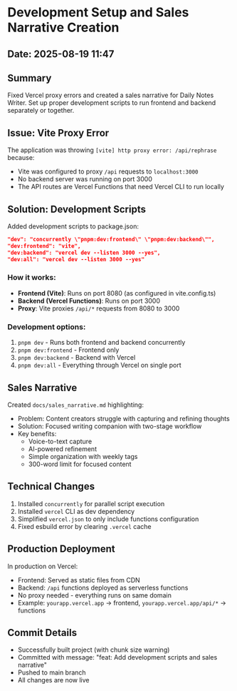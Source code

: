 # Development Setup and Sales Narrative Creation

## Date: 2025-08-19 11:47

## Summary
Fixed Vercel proxy errors and created a sales narrative for Daily Notes Writer. Set up proper development scripts to run frontend and backend separately or together.

## Issue: Vite Proxy Error
The application was throwing `[vite] http proxy error: /api/rephrase` because:
- Vite was configured to proxy `/api` requests to `localhost:3000`
- No backend server was running on port 3000
- The API routes are Vercel Functions that need Vercel CLI to run locally

## Solution: Development Scripts
Added development scripts to package.json:
```json
"dev": "concurrently \"pnpm:dev:frontend\" \"pnpm:dev:backend\"",
"dev:frontend": "vite",
"dev:backend": "vercel dev --listen 3000 --yes",
"dev:all": "vercel dev --listen 3000 --yes"
```

### How it works:
- **Frontend (Vite)**: Runs on port 8080 (as configured in vite.config.ts)
- **Backend (Vercel Functions)**: Runs on port 3000
- **Proxy**: Vite proxies `/api/*` requests from 8080 to 3000

### Development options:
1. `pnpm dev` - Runs both frontend and backend concurrently
2. `pnpm dev:frontend` - Frontend only
3. `pnpm dev:backend` - Backend with Vercel
4. `pnpm dev:all` - Everything through Vercel on single port

## Sales Narrative
Created `docs/sales_narrative.md` highlighting:
- Problem: Content creators struggle with capturing and refining thoughts
- Solution: Focused writing companion with two-stage workflow
- Key benefits:
  - Voice-to-text capture
  - AI-powered refinement
  - Simple organization with weekly tags
  - 300-word limit for focused content

## Technical Changes
1. Installed `concurrently` for parallel script execution
2. Installed `vercel` CLI as dev dependency
3. Simplified `vercel.json` to only include functions configuration
4. Fixed esbuild error by clearing `.vercel` cache

## Production Deployment
In production on Vercel:
- Frontend: Served as static files from CDN
- Backend: `/api` functions deployed as serverless functions
- No proxy needed - everything runs on same domain
- Example: `yourapp.vercel.app` → frontend, `yourapp.vercel.app/api/*` → functions

## Commit Details
- Successfully built project (with chunk size warning)
- Committed with message: "feat: Add development scripts and sales narrative"
- Pushed to main branch
- All changes are now live